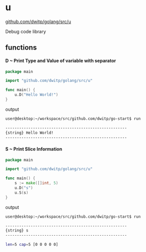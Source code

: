 u
=

[github.com/dwitp/golang/src/u](https://github.com/dwitp/golang/tree/master/src/u)

Debug code library

## functions

#### **D** ~ Print Type and Value of variable with separator

```go
package main

import "github.com/dwitp/golang/src/u"

func main() {
    u.D("Hello World!")
}
```

output

```bash
user@desktop:~/workspace/src/github.com/dwitp/go-start$ run

-----------------------------------------------------
{string} Hello World!
-----------------------------------------------------
```

#### **S** ~ Print Slice Information

```go
package main

import "github.com/dwitp/golang/src/u"

func main() {
    s := make([]int, 5)
    u.D("s")
    u.S(s)
}
```

output

```bash
user@desktop:~/workspace/src/github.com/dwitp/go-start$ run

-----------------------------------------------------
{string} s
-----------------------------------------------------

len=5 cap=5 [0 0 0 0 0]
```
